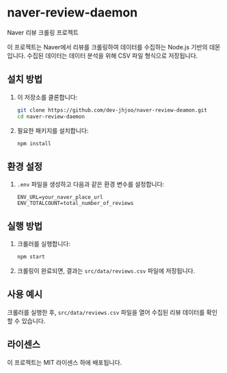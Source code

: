 # naver-review-daemon
Naver 리뷰 크롤링 프로젝트

이 프로젝트는 Naver에서 리뷰를 크롤링하여 데이터를 수집하는 Node.js 기반의 데몬입니다. 수집된 데이터는 데이터 분석을 위해 CSV 파일 형식으로 저장됩니다.

## 설치 방법

1. 이 저장소를 클론합니다:
   ```bash
   git clone https://github.com/dev-jhjoo/naver-review-deamon.git
   cd naver-review-daemon
   ```

2. 필요한 패키지를 설치합니다:
   ```bash
   npm install
   ```

## 환경 설정

1. `.env` 파일을 생성하고 다음과 같은 환경 변수를 설정합니다:
   ```
   ENV_URL=your_naver_place_url
   ENV_TOTALCOUNT=total_number_of_reviews
   ```

## 실행 방법

1. 크롤러를 실행합니다:
   ```bash
   npm start
   ```

2. 크롤링이 완료되면, 결과는 `src/data/reviews.csv` 파일에 저장됩니다.

## 사용 예시

크롤러를 실행한 후, `src/data/reviews.csv` 파일을 열어 수집된 리뷰 데이터를 확인할 수 있습니다.

## 라이센스

이 프로젝트는 MIT 라이센스 하에 배포됩니다.